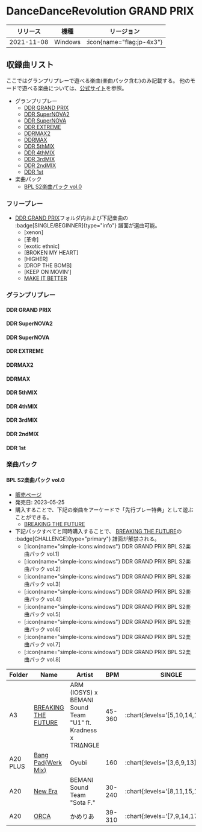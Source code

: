 # DanceDanceRevolution GRAND PRIX

|リリース|機種|リージョン|
|------|----|---------|
|2021-11-08|Windows| :icon{name="flag:jp-4x3"}|

## 収録曲リスト

ここではグランプリプレーで遊べる楽曲(楽曲パック含む)のみ記載する。
他のモードで遊べる楽曲については、[公式サイト](https://p.eagate.573.jp/game/eacddr/konaddr/info/mlist.html)を参照。

- グランプリプレー
  - [DDR GRAND PRIX](#ddr-grand-prix)
  - [DDR SuperNOVA2](#ddr-supernova2)
  - [DDR SuperNOVA](#ddr-supernova)
  - [DDR EXTREME](#ddr-extreme)
  - [DDRMAX2](#ddrmax2)
  - [DDRMAX](#ddrmax)
  - [DDR 5thMIX](#ddr-5thmix)
  - [DDR 4thMIX](#ddr-4thmix)
  - [DDR 3rdMIX](#ddr-3rdmix)
  - [DDR 2ndMIX](#ddr-2ndmix)
  - [DDR 1st](#ddr-1st)
- 楽曲パック
  - [BPL S2楽曲パック vol.0](#bpl-s2楽曲パック-vol0)

### フリープレー

- [DDR GRAND PRIX](#ddr-grand-prix)フォルダ内および下記楽曲の :badge[SINGLE/BEGINNER]{type="info"} 譜面が選曲可能。
  - [xenon]
  - [革命]
  - [exotic ethnic]
  - [BROKEN MY HEART]
  - [HIGHER]
  - [DROP THE BOMB]
  - [KEEP ON MOVIN']
  - [MAKE IT BETTER](/playstation-jp/1st/make-it-better)

### グランプリプレー

#### DDR GRAND PRIX

#### DDR SuperNOVA2

#### DDR SuperNOVA

#### DDR EXTREME

#### DDRMAX2

#### DDRMAX

#### DDR 5thMIX

#### DDR 4thMIX

#### DDR 3rdMIX

#### DDR 2ndMIX

#### DDR 1st

### 楽曲パック

#### BPL S2楽曲パック vol.0

- [販売ページ](https://p.eagate.573.jp/gate/p/eamusement/coop/details.html?shop=1&category=56&pid=961)
- 発売日: 2023-05-25
- 購入することで、下記の楽曲をアーケードで「先行プレー特典」として遊ぶことができる。
  - [BREAKING THE FUTURE](/windows/grand-prix/bpls2-vol0/breaking-the-future)
- 下記パックすべてと同時購入することで、 [BREAKING THE FUTURE](/windows/grand-prix/bpls2-vol0/breaking-the-future)の :badge[CHALLENGE]{type="primary"} 譜面が解禁される。
  - [:icon{name="simple-icons:windows"} DDR GRAND PRIX BPL S2楽曲パック vol.1]
  - [:icon{name="simple-icons:windows"} DDR GRAND PRIX BPL S2楽曲パック vol.2]
  - [:icon{name="simple-icons:windows"} DDR GRAND PRIX BPL S2楽曲パック vol.3]
  - [:icon{name="simple-icons:windows"} DDR GRAND PRIX BPL S2楽曲パック vol.4]
  - [:icon{name="simple-icons:windows"} DDR GRAND PRIX BPL S2楽曲パック vol.5]
  - [:icon{name="simple-icons:windows"} DDR GRAND PRIX BPL S2楽曲パック vol.6]
  - [:icon{name="simple-icons:windows"} DDR GRAND PRIX BPL S2楽曲パック vol.7]
  - [:icon{name="simple-icons:windows"} DDR GRAND PRIX BPL S2楽曲パック vol.8]

|Folder|Name|Artist|BPM|SINGLE|DOUBLE|
|------|----|------|---|------|------|
|A3|[BREAKING THE FUTURE](/windows/grand-prix/bpls2-vol0/breaking-the-future)|ARM (IOSYS) x BEMANI Sound Team "U1" ft. Kradness x TRIΔNGLE|45-360| :chart{:levels='[5,10,14,17,19]'} | :chart{:levels='[10,14,17,19]' :charts='[1,2,3,4]'} |
|A20 PLUS|[Bang Pad(Werk Mix)](/windows/grand-prix/bpls2-vol0/bang-pad)|Oyubi|160| :chart{:levels='[3,6,9,13]'} | :chart{:levels='[6,9,13]' :charts='[1,2,3]'} |
|A20|[New Era](/windows/grand-prix/bpls2-vol0/new-era)|BEMANI Sound Team "Sota F."|30-240| :chart{:levels='[8,11,15,17,18]'} | :chart{:levels='[11,15,17,18]' :charts='[1,2,3,4]'} |
|A20|[ORCA](/windows/grand-prix/bpls2-vol0/orca)|かめりあ|39-310| :chart{:levels='[7,9,14,17]'} | :chart{:levels='[9,14,17]' :charts='[1,2,3]'} |

